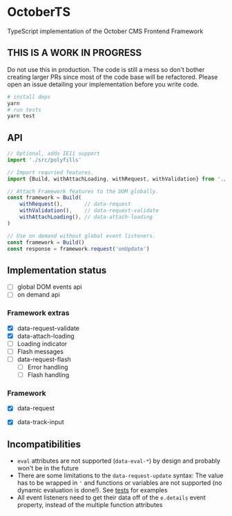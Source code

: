 # OctoberTS

TypeScript implementation of the October CMS Frontend Framework

## THIS IS A WORK IN PROGRESS

Do not use this in production. The code is still a mess so don't bother creating larger PRs since most of the code base will be refactored. Please open an issue detailing your implementation before you write code.

```bash
# install deps
yarn
# run tests
yarn test
```

## API

```ts
// Optional, adds IE11 support
import './src/polyfills'

// Import requried features.
import {Build, withAttachLoading, withRequest, withValidation} from './src'

// Attach Framework features to the DOM globally.
const framework = Build(
    withRequest(),       // data-request
    withValidation(),    // data-request-validate
    withAttachLoading(), // data-attach-loading
)

// Use on demand without global event listeners.
const framework = Build()
const response = framework.request('onUpdate')
```

## Implementation status

* [ ] global DOM events api
* [ ] on demand api

### Framework extras

* [x] data-request-validate
* [x] data-attach-loading
* [ ] Loading indicator
* [ ] Flash messages
* [ ] data-request-flash
  * [ ] Error handling
  * [ ] Flash handling

### Framework 

* [x] data-request
* [x] data-track-input


## Incompatibilities

* `eval` attributes are not supported (`data-eval-*`) by design and probably won't be in the future
* There are some limitations to the `data-request-update` syntax: The value has to be wrapped in `'` and functions or variables are not supported (no dynamic evaluation is done!). See [tests](https://github.com/OFFLINE-GmbH/OctoberTS/blob/master/src/utils.test.ts#L10-L35) for examples
* All event listeners need to get their data off of the `e.details` event property, instead of the multiple function attributes